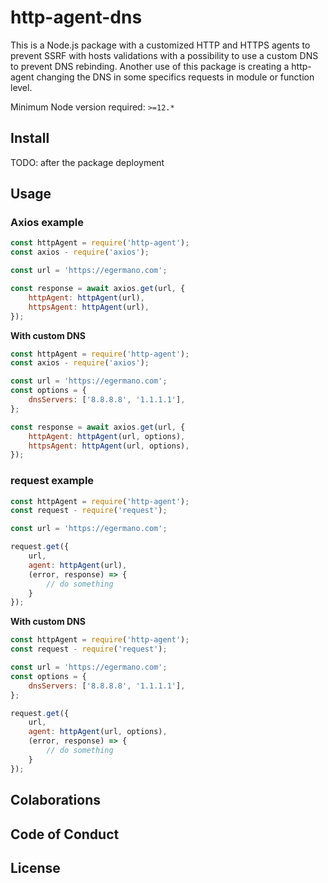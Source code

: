 # http-agent-dns

This is a Node.js package with a customized HTTP and HTTPS agents to prevent SSRF with hosts validations with a possibility to use a custom DNS to prevent DNS rebinding. Another use of this package is creating a http-agent changing the DNS in some specifics requests in module or function level.

Minimum Node version required: `>=12.*`

## Install

TODO: after the package deployment

## Usage

### Axios example

```javascript
const httpAgent = require('http-agent');
const axios - require('axios');

const url = 'https://egermano.com';

const response = await axios.get(url, {
    httpAgent: httpAgent(url),
    httpsAgent: httpAgent(url),
});
```

**With custom DNS**

```javascript
const httpAgent = require('http-agent');
const axios - require('axios');

const url = 'https://egermano.com';
const options = {
    dnsServers: ['8.8.8.8', '1.1.1.1'],
};

const response = await axios.get(url, {
    httpAgent: httpAgent(url, options),
    httpsAgent: httpAgent(url, options),
});
```

### request example

```javascript
const httpAgent = require('http-agent');
const request - require('request');

const url = 'https://egermano.com';

request.get({
    url,
    agent: httpAgent(url),
    (error, response) => {
        // do something
    }
});
```

**With custom DNS**

```javascript
const httpAgent = require('http-agent');
const request - require('request');

const url = 'https://egermano.com';
const options = {
    dnsServers: ['8.8.8.8', '1.1.1.1'],
};

request.get({
    url,
    agent: httpAgent(url, options),
    (error, response) => {
        // do something
    }
});
```

## Colaborations

## Code of Conduct

## License
